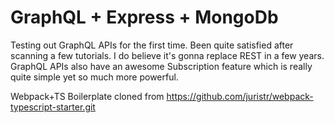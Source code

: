 # GraphQL + Express + MongoDb

Testing out GraphQL APIs for the first time. Been quite satisfied after scanning a few tutorials. I do believe it's gonna replace REST in a few years. GraphQL APIs also have an awesome Subscription feature which is really quite simple yet so much more powerful.

Webpack+TS Boilerplate cloned from https://github.com/juristr/webpack-typescript-starter.git
